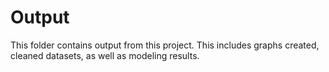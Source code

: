 # Output

This folder contains output from this project. This includes graphs created, cleaned datasets, as well as modeling results.
